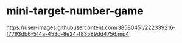 # mini-target-number-game
 


https://user-images.githubusercontent.com/38580451/222339216-f7793db6-514a-453d-8e24-f83589dd4756.mp4

